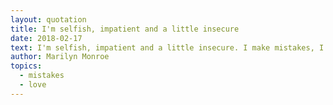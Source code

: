 ```yaml
---
layout: quotation
title: I'm selfish, impatient and a little insecure
date: 2018-02-17
text: I'm selfish, impatient and a little insecure. I make mistakes, I am out of control and at times hard to handle. But if you can't handle me at my worst, then you sure as hell don't deserve me at my best.
author: Marilyn Monroe
topics: 
  - mistakes
  - love
---
```

